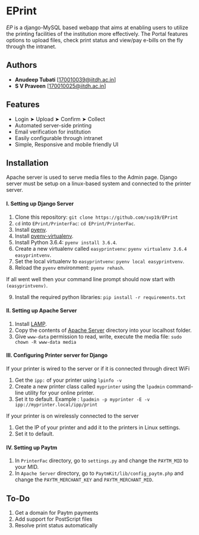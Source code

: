 # EPrint
*EP* is a django-MySQL based webapp that aims at enabling users to utilize the printing facilities of the institution more effectively. The Portal features options to upload files, check print status and view/pay e-bills on the fly through the intranet.

## Authors
+ **Anudeep Tubati** [170010039@iitdh.ac.in]
+ **S V Praveen** [170010025@iitdh.ac.in]

## Features
+ Login ➤ Upload ➤ Confirm ➤ Collect
+ Automated server-side printing 
+ Email verification for institution
+ Easily configurable through intranet
+ Simple, Responsive and mobile friendly UI

## Installation
Apache server is used to serve media files to the Admin page.
Django server must be setup on a linux-based system and connected to the printer server.

#### I. Setting up Django Server
1. Clone this repository: `git clone https://github.com/svp19/EPrint`
2. `cd` into `EPrint/PrinterFac`: `cd EPrint/PrinterFac`.
3. Install [pyenv](https://github.com/yyuu/pyenv#installation).
4. Install [pyenv-virtualenv](https://github.com/yyuu/pyenv-virtualenv#installation).
5. Install Python 3.6.4: `pyenv install 3.6.4`.
6. Create a new virtualenv called `easyprintvenv`: `pyenv virtualenv 3.6.4 easyprintvenv`.
7. Set the local virtualenv to `easyprintvenv`: `pyenv local easyprintvenv`.
8. Reload the `pyenv` environment: `pyenv rehash`.

If all went well then your command line prompt should now start with `(easyprintvenv)`.

9. Install the required python libraries: `pip install -r requirements.txt`

#### II. Setting up Apache Server
1. Install [LAMP](https://howtoubuntu.org/how-to-install-lamp-on-ubuntu).
2. Copy the contents of [Apache Server](https://github.com/svp19/EPrint/tree/master/Apache%20Server) directory into your localhost folder. 
3. Give `www-data` permission to read, write, execute the media file: `sudo chown -R www-data media` 

#### III. Configuring Printer server for Django
If your printer is wired to the server or if it is connected through direct WiFi
1. Get the `ipp:` of your printer using `lpinfo -v`
2. Create a new printer class called `myprinter` using the `lpadmin` command-line utility for your online printer.
3. Set it to default.
Example : `lpadmin -p myprinter -E -v ipp://myprinter.local/ipp/print`

If your printer is on wirelessly connected to the server
1. Get the IP of your printer and add it to the printers in Linux settings.
2. Set it to default.

#### IV. Setting up Paytm
1. In `PrinterFac` directory, go to `settings.py` and change the `PAYTM_MID` to your MID.
2. In `Apache Server` directory, go to `PaytmKit/lib/config_paytm.php` and change the `PAYTM_MERCHANT_KEY` and `PAYTM_MERCHANT_MID`.


## To-Do
1. Get a domain for Paytm payments
2. Add support for PostScript files
3. Resolve print status automatically
